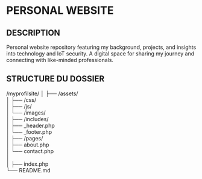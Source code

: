 
# PERSONAL WEBSITE

## DESCRIPTION
Personal website repository featuring my background, projects, and insights into technology and IoT security. A digital space for sharing my journey and connecting with like-minded 
professionals.


## STRUCTURE DU DOSSIER
/myprofilsite/
│
├── /assets/                    
│   ├── /css/                   
│   ├── /js/                    
│   └── /images/                
│
├── /includes/                  
│   ├── _header.php             
│   └── _footer.php             
│
├── /pages/                     
│   ├── about.php               
│   └── contact.php             
│            
│
├── index.php                   
└── README.md   

